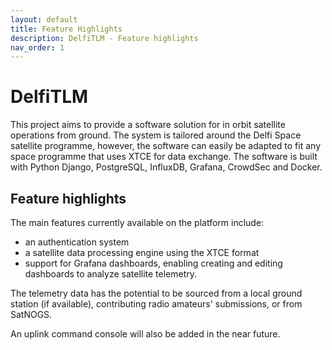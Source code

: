 ```yaml
---
layout: default
title: Feature Highlights
description: DelfiTLM - Feature highlights
nav_order: 1
---
```


# DelfiTLM

This project aims to provide a software solution for in orbit satellite operations from ground. The system is tailored around the Delfi Space satellite programme, however, the software can easily be adapted to fit any space programme that uses XTCE for data exchange. The software is built with Python Django, PostgreSQL, InfluxDB, Grafana, CrowdSec and Docker.

## Feature highlights

The main features currently available on the platform include:
- an authentication system
- a satellite data processing engine using the XTCE format
- support for Grafana dashboards, enabling creating and editing dashboards to analyze satellite telemetry.

The telemetry data has the potential to be sourced from a local ground station (if available), contributing radio amateurs' submissions, or from SatNOGS.

An uplink command console will also be added in the near future.


